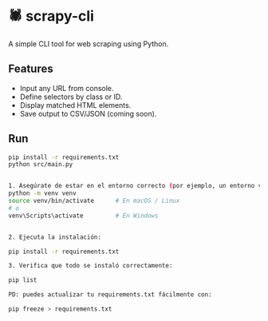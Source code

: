 # 🕷️ scrapy-cli

A simple CLI tool for web scraping using Python.

## Features
- Input any URL from console.
- Define selectors by class or ID.
- Display matched HTML elements.
- Save output to CSV/JSON (coming soon).

## Run
```bash
pip install -r requirements.txt
python src/main.py


1. Asegúrate de estar en el entorno correcto (por ejemplo, un entorno virtual):
python -m venv venv
source venv/bin/activate      # En macOS / Linux
# o
venv\Scripts\activate         # En Windows


2. Ejecuta la instalación:

pip install -r requirements.txt

3. Verifica que todo se instaló correctamente:

pip list

PD: puedes actualizar tu requirements.txt fácilmente con:

pip freeze > requirements.txt
